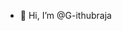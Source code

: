 - 👋 Hi, I’m @G-ithubraja
<!---
G-ithubraja/G-ithubraja is a ✨ special ✨ repository because its `README.md` (this file) appears on your GitHub profile.
You can click the Preview link to take a look at your changes.
--->
